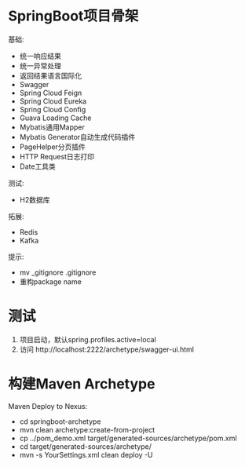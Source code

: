 # SpringBoot项目骨架

基础:
- 统一响应结果
- 统一异常处理
- 返回结果语言国际化
- Swagger
- Spring Cloud Feign
- Spring Cloud Eureka
- Spring Cloud Config
- Guava Loading Cache
- Mybatis通用Mapper
- Mybatis Generator自动生成代码插件
- PageHelper分页插件
- HTTP Request日志打印
- Date工具类

测试:
- H2数据库

拓展:
- Redis
- Kafka

提示:
- mv _gitignore .gitignore
- 重构package name

# 测试

1. 项目启动，默认spring.profiles.active=local
2. 访问 http://localhost:2222/archetype/swagger-ui.html

# 构建Maven Archetype

Maven Deploy to Nexus:

- cd springboot-archetype
- mvn clean archetype:create-from-project
- cp ../pom_demo.xml target/generated-sources/archetype/pom.xml
- cd target/generated-sources/archetype/
- mvn -s YourSettings.xml clean deploy -U
